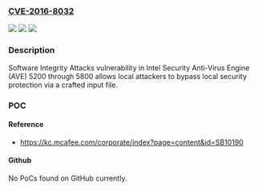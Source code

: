 ### [CVE-2016-8032](https://cve.mitre.org/cgi-bin/cvename.cgi?name=CVE-2016-8032)
![](https://img.shields.io/static/v1?label=Product&message=Anti-Virus%20Engine%20(AVE)&color=blue)
![](https://img.shields.io/static/v1?label=Version&message=n%2Fa&color=blue)
![](https://img.shields.io/static/v1?label=Vulnerability&message=Software%20Integrity%20Attacks%20vulnerability&color=brighgreen)

### Description

Software Integrity Attacks vulnerability in Intel Security Anti-Virus Engine (AVE) 5200 through 5800 allows local attackers to bypass local security protection via a crafted input file.

### POC

#### Reference
- https://kc.mcafee.com/corporate/index?page=content&id=SB10190

#### Github
No PoCs found on GitHub currently.

